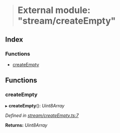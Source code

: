 > # External module: "stream/createEmpty"

## Index

### Functions

* [createEmpty](_stream_createempty_.md#createempty)

## Functions

###  createEmpty

▸ **createEmpty**(): *Uint8Array*

*Defined in [stream/createEmpty.ts:7](https://github.com/polkadot-js/common/blob/a8b28a2/packages/trie-codec/src/stream/createEmpty.ts#L7)*

**Returns:** *Uint8Array*
